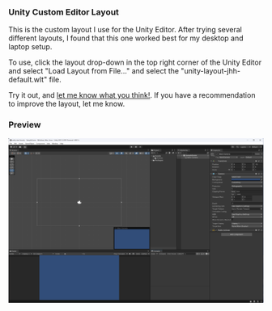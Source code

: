 ### Unity Custom Editor Layout
This is the custom layout I use for the Unity Editor. After trying several different layouts, I found that this one worked
best for my desktop and laptop setup.

To use, click the layout drop-down in the top right corner of the Unity Editor and select "Load Layout from File..." and select the "unity-layout-jhh-default.wlt" file.

Try it out, and [let me know what you think!](https://twitter.com/justinhhorner). If you have a recommendation to improve the layout, let me know.

### Preview
![layout preview](screenshots/layout.png)
